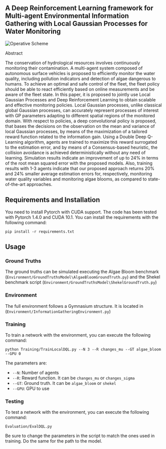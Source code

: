 ## A Deep Reinforcement Learning framework for Multi-agent Environmental Information Gathering with Local Gaussian Processes for Water Monitoring

![Operative Scheme](./Images/scheme.png=250x250)

Abstract

The conservation of hydrological resources involves continuously monitoring their contamination. A multi-agent system composed of autonomous surface vehicles is proposed to efficiently monitor the water quality, including pollution indicators and detection of algae dangerous to humans. To achieve an optimal and safe control of the fleet, the fleet policy should be able to react efficiently based on online measurements and be aware of the fleet state. In this paper, it is proposed to jointly use Local Gaussian Processes and Deep Reinforcement Learning to obtain scalable and effective monitoring policies. Local Gaussian processes, unlike classical global Gaussian processes, can accurately represent processes of interest with GP parameters adapting to different spatial regions of the monitored domain. With respect to policies, a deep convolutional policy is proposed, that bases the decisions on the observation on the mean and variance of local Gaussian processes, by means of the maximization of a tailored reward function related to the information gain. Using a Double Deep Q-Learning algorithm, agents are trained to maximize this reward surrogated to the estimation error, and by means of a Consensus-based heuristic, the collision avoidance is achieved deterministically without any need of learning. Simulation results indicate an improvement of up to 24% in terms of the root mean squared error with the proposed  models. Also, training results with 1-3 agents indicate that our proposed approach returns 20% and 24% smaller average estimation errors for, respectively, monitoring water quality variables and monitoring algae blooms, as compared to state-of-the-art approaches.

## Requirements and Installation
You need to install Pytorch with CUDA support. The code has been tested with Pytorch 1.4.0 and CUDA 10.1. You can install the requirements with the following command:
```
pip install -r requirements.txt
```

## Usage

### Ground Truths

The ground truths can be simulated executing the Algae Bloom benchmark (`Environment/GroundTruthsModel\AlgaeBloomGroundTruth.py`) and the Shekel benchmark script (`Environment/GroundTruthsModel\ShekelGroundTruth.py`)

### Environment

The full environment follows a Gymnasium structure. It is located in (`Environment/InformationGatheringEnvironment.py`)

### Training
To train a network with the environment, you can execute the following command:
```
python Training/TrainLocalDQL.py --N 3 --R changes_mu --GT algae_bloom --GPU 0
```
The parameters are:
- `--N`: Number of agents
- `--R`: Reward function. It can be `changes_mu` or `changes_sigma`
- `--GT`: Ground truth. It can be `algae_bloom` or `shekel`
- `--GPU`: GPU to use

### Testing
To test a network with the environment, you can execute the following command:
```
Evaluation/EvalDQL.py
```

Be sure to change the parameters in the script to match the ones used in training. Do the same for the path to the model.
